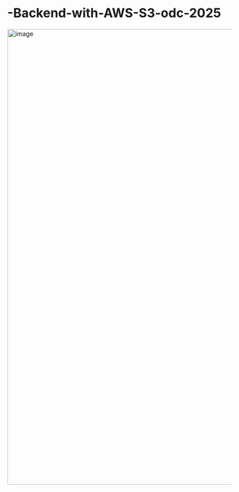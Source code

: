 # -Backend-with-AWS-S3-odc-2025

<img width="1536" height="1024" alt="image" src="https://github.com/user-attachments/assets/df346a92-b9cd-4a6b-a184-31896d7a0ceb" />
